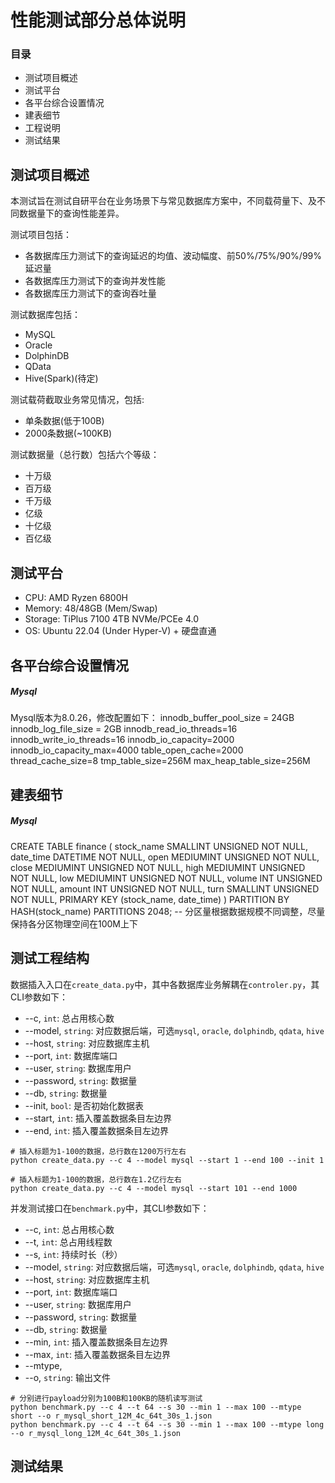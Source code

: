 # 性能测试部分总体说明

### 目录

- 测试项目概述
- 测试平台
- 各平台综合设置情况
- 建表细节
- 工程说明
- 测试结果


## 测试项目概述

本测试旨在测试自研平台在业务场景下与常见数据库方案中，不同载荷量下、及不同数据量下的查询性能差异。

测试项目包括：
- 各数据库压力测试下的查询延迟的均值、波动幅度、前50%/75%/90%/99%延迟量
- 各数据库压力测试下的查询并发性能
- 各数据库压力测试下的查询吞吐量

测试数据库包括：
- MySQL
- Oracle
- DolphinDB
- QData 
- Hive(Spark)(待定)

测试载荷截取业务常见情况，包括:
- 单条数据(低于100B)
- 2000条数据(~100KB)

测试数据量（总行数）包括六个等级：
- 十万级
- 百万级
- 千万级
- 亿级
- 十亿级
- 百亿级

## 测试平台

- CPU: AMD Ryzen 6800H
- Memory: 48/48GB (Mem/Swap)
- Storage: TiPlus 7100 4TB NVMe/PCEe 4.0
- OS: Ubuntu 22.04 (Under Hyper-V) + 硬盘直通

## 各平台综合设置情况

##### Mysql

Mysql版本为8.0.26，修改配置如下：
innodb_buffer_pool_size = 24GB
innodb_log_file_size = 2GB
innodb_read_io_threads=16
innodb_write_io_threads=16
innodb_io_capacity=2000
innodb_io_capacity_max=4000
table_open_cache=2000
thread_cache_size=8
tmp_table_size=256M
max_heap_table_size=256M

## 建表细节


##### Mysql 

CREATE TABLE finance (
    stock_name SMALLINT UNSIGNED NOT NULL,
    date_time DATETIME NOT NULL,
    open MEDIUMINT UNSIGNED NOT NULL,
    close MEDIUMINT UNSIGNED NOT NULL,
    high MEDIUMINT UNSIGNED NOT NULL,
    low MEDIUMINT UNSIGNED NOT NULL,
    volume INT UNSIGNED NOT NULL,
    amount INT UNSIGNED NOT NULL,
    turn SMALLINT UNSIGNED NOT NULL, 
    PRIMARY KEY (stock_name, date_time)
)
PARTITION BY HASH(stock_name)
PARTITIONS 2048;  -- 分区量根据数据规模不同调整，尽量保持各分区物理空间在100M上下

## 测试工程结构

数据插入入口在`create_data.py`中，其中各数据库业务解耦在`controler.py`，其CLI参数如下：

- --c, `int`: 总占用核心数
- --model, `string`: 对应数据后端，可选`mysql`, `oracle`, `dolphindb`, `qdata`, `hive`
- --host, `string`: 对应数据库主机
- --port, `int`: 数据库端口
- --user, `string`: 数据库用户
- --password, `string`: 数据量
- --db, `string`: 数据量
- --init, `bool`: 是否初始化数据表
- --start, `int`: 插入覆盖数据条目左边界
- --end, `int`: 插入覆盖数据条目左边界

```shell
# 插入标题为1-100的数据，总行数在1200万行左右
python create_data.py --c 4 --model mysql --start 1 --end 100 --init 1

# 插入标题为1-100的数据，总行数在1.2亿行左右
python create_data.py --c 4 --model mysql --start 101 --end 1000
```

并发测试接口在`benchmark.py`中，其CLI参数如下：

- --c, `int`: 总占用核心数
- --t, `int`: 总占用线程数
- --s, `int`: 持续时长（秒）
- --model, `string`: 对应数据后端，可选`mysql`, `oracle`, `dolphindb`, `qdata`, `hive`
- --host, `string`: 对应数据库主机
- --port, `int`: 数据库端口
- --user, `string`: 数据库用户
- --password, `string`: 数据量
- --db, `string`: 数据量
- --min, `int`: 插入覆盖数据条目左边界
- --max, `int`: 插入覆盖数据条目左边界
- --mtype,
- --o, `string`: 输出文件

```shell
# 分别进行payload分别为100B和100KB的随机读写测试
python benchmark.py --c 4 --t 64 --s 30 --min 1 --max 100 --mtype short --o r_mysql_short_12M_4c_64t_30s_1.json
python benchmark.py --c 4 --t 64 --s 30 --min 1 --max 100 --mtype long --o r_mysql_long_12M_4c_64t_30s_1.json
```


## 测试结果